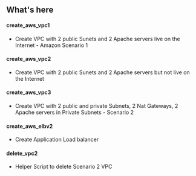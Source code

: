 ## What's here 
#### create_aws_vpc1 
- Create VPC with 2 public Sunets and 2 Apache servers live on the Internet  - Amazon Scenario 1
#### create_aws_vpc2
- Create VPC with 2 public Sunets and 2 Apache servers but not live on the Internet  
#### create_aws_vpc3 
- Create VPC with 2 public and  private Subnets, 2 Nat Gateways, 2 Apache servers in Private Subnets - Scenario 2
#### create_aws_elbv2
- Create Application Load balancer
#### delete_vpc2 
- Helper Script to delete Scenario 2 VPC
